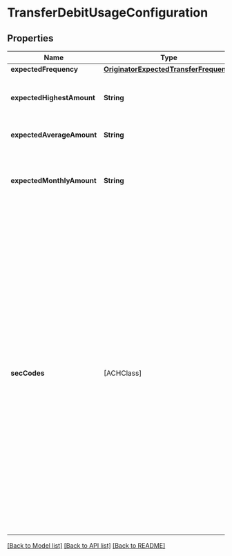 # TransferDebitUsageConfiguration

## Properties
Name | Type | Description | Notes
------------ | ------------- | ------------- | -------------
**expectedFrequency** | [**OriginatorExpectedTransferFrequency**](OriginatorExpectedTransferFrequency.md) |  | 
**expectedHighestAmount** | **String** | The originator’s expected highest amount for a single debit transfer. | 
**expectedAverageAmount** | **String** | The originator’s expected average amount per debit. | 
**expectedMonthlyAmount** | **String** | The originator’s monthly expected ACH debit processing amount for the next 6-12 months. | 
**secCodes** | [ACHClass] | Specifies the expected use cases for the originator’s debit transfers. This should be a list that contains one or more of the following codes:  &#x60;\&quot;ccd\&quot;&#x60; - Corporate Credit or Debit - fund transfer between two corporate bank accounts  &#x60;\&quot;ppd\&quot;&#x60; - Prearranged Payment or Deposit - the transfer is part of a pre-existing relationship with a consumer, eg. bill payment  &#x60;\&quot;tel\&quot;&#x60; - Telephone-Initiated Entry  &#x60;\&quot;web\&quot;&#x60; - Internet-Initiated Entry - debits from a consumer’s account where their authorization is obtained over the Internet | 

[[Back to Model list]](../README.md#documentation-for-models) [[Back to API list]](../README.md#documentation-for-api-endpoints) [[Back to README]](../README.md)


